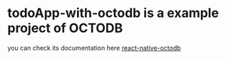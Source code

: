 # todoApp-with-octodb is a example project of OCTODB 

you can check its documentation here <a href="https://github.com/octodb/react-native-octodb" >react-native-octodb</a>
